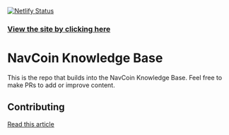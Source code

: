 [![Netlify Status](https://api.netlify.com/api/v1/badges/74b01439-7540-4af8-bd6a-6c1989dd6510/deploy-status)](https://app.netlify.com/sites/navcoin-knowledge-base/deploys)

### [View the site by clicking here](https://navcoin-knowledge-base.netlify.com/)

# NavCoin Knowledge Base

This is the repo that builds into the NavCoin Knowledge Base. Feel free to make PRs to add or improve content.

## Contributing 

[Read this article](https://navcoin-knowledge-base.netlify.com/general-support/contribute-to-the-knowledge-base/)

